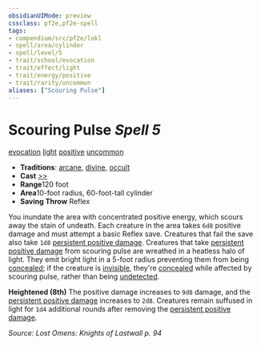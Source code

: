 ```yaml
---
obsidianUIMode: preview
cssclass: pf2e,pf2e-spell
tags:
- compendium/src/pf2e/lokl
- spell/area/cylinder
- spell/level/5
- trait/school/evocation
- trait/effect/light
- trait/energy/positive
- trait/rarity/uncommon
aliases: ["Scouring Pulse"]
---
```

# Scouring Pulse *Spell 5*   
[evocation](evocation.md)  [light](rules/traits/light.md)  [positive](positive.md)  [uncommon](uncommon.md)  

- **Traditions**: [arcane](arcane.md), [divine](divine.md), [occult](occult.md)
- **Cast** [>>](chapter-9-playing-the-game.md#Actions "Two-Action") 
- **Range**120 foot
- **Area**10-foot radius, 60-foot-tall cylinder
- **Saving Throw** Reflex

You inundate the area with concentrated positive energy, which scours away the stain of undeath. Each creature in the area takes `6d8` positive damage and must attempt a basic Reflex save. Creatures that fail the save also take `1d8` [persistent positive damage](conditions.md#Persistent%20Damage). Creatures that take [persistent positive damage](conditions.md#Persistent%20Damage) from scouring pulse are wreathed in a heatless halo of light. They emit bright light in a 5-foot radius preventing them from being [concealed](conditions.md#Concealed); if the creature is [invisible](conditions.md#Invisible), they're [concealed](conditions.md#Concealed) while affected by scouring pulse, rather than being [undetected](conditions.md#Undetected).

**Heightened (8th)** The positive damage increases to `9d8` damage, and the [persistent positive damage](conditions.md#Persistent%20Damage) increases to `2d8`. Creatures remain suffused in light for `1d4` additional rounds after removing the [persistent positive damage](conditions.md#Persistent%20Damage).

*Source: Lost Omens: Knights of Lastwall p. 94*